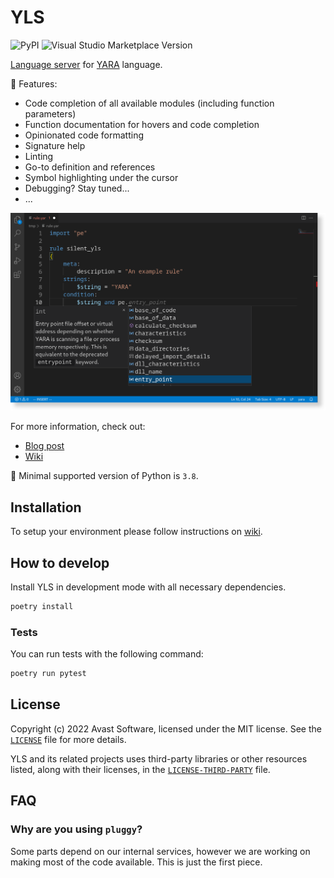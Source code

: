 # YLS

![PyPI](https://img.shields.io/pypi/v/yls?label=yls)
![Visual Studio Marketplace Version](https://img.shields.io/visual-studio-marketplace/v/avast-threatlabs-yara.vscode-yls?label=vscode)

[Language server](https://microsoft.github.io/language-server-protocol/) for
[YARA](https://yara.readthedocs.io/en/stable/) language.

:rocket: Features:
- Code completion of all available modules (including function parameters)
- Function documentation for hovers and code completion
- Opinionated code formatting
- Signature help
- Linting
- Go-to definition and references
- Symbol highlighting under the cursor
- Debugging? Stay tuned...
- ...

![Showcase](https://github.com/avast/yls/raw/master/docs/assets/yls.png)

For more information, check out:
- [Blog post](https://engineering.avast.io/yls-first-step-towards-yara-development-environment/)
- [Wiki](https://www.github.com/avast/yls/wiki)

:snake: Minimal supported version of Python is `3.8`.

## Installation

To setup your environment please follow instructions on
[wiki](https://github.com/avast/yls/wiki/How-to-setup).

## How to develop

Install YLS in development mode with all necessary dependencies.

```bash
poetry install
```

### Tests

You can run tests with the following command:

```bash
poetry run pytest
```

## License

Copyright (c) 2022 Avast Software, licensed under the MIT license. See the
[`LICENSE`](https://github.com/avast/yls/blob/master/LICENSE) file for more
details.

YLS and its related projects uses third-party libraries or other resources
listed, along with their licenses, in the
[`LICENSE-THIRD-PARTY`](https://github.com/avast/yls/blob/master/LICENSE-THIRD-PARTY)
file.

## FAQ

### Why are you using `pluggy`?

Some parts depend on our internal services, however we are working on making
most of the code available. This is just the first piece.
